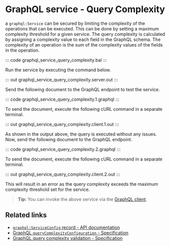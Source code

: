 # GraphQL service - Query Complexity

a `graphql:Service` can be secured by limiting the complexity of the operations that can be executed. This can be done by setting a maximum complexity threshold for a given service. The query complexity is calculated by assigning a complexity value to each field in the GraphQL schema. The complexity of an operation is the sum of the complexity values of the fields in the operation.

::: code graphql_service_query_complexity.bal :::

Run the service by executing the command below.

::: out graphql_service_query_complexity.server.out :::

Send the following document to the GraphQL endpoint to test the service.

::: code graphql_service_query_complexity.1.graphql :::

To send the document, execute the following cURL command in a separate terminal.

::: out graphql_service_query_complexity.client.1.out :::

As shown in the output above, the query is executed without any issues. Now, send the following document to the GraphQL endpoint.

::: code graphql_service_query_complexity.2.graphql :::

To send the document, execute the following cURL command in a separate terminal.

::: out graphql_service_query_complexity.client.2.out :::

This will result in an error as the query complexity exceeds the maximum complexity threshold set for the service.

>**Tip:** You can invoke the above service via the [GraphQL client](/learn/by-example/graphql-client-query-endpoint/).

## Related links

- [`graphql:ServiceConfig` record - API documentation](https://lib.ballerina.io/ballerina/graphql/latest#ServiceConfig)
- [GraphQL `queryComplexityConfiguration` - Specification](/spec/graphql/#7110-query-complexity-configurations)
- [GraphQL query complexity validation - Specification](/spec/graphql/#1091-query-complexity-validation)
